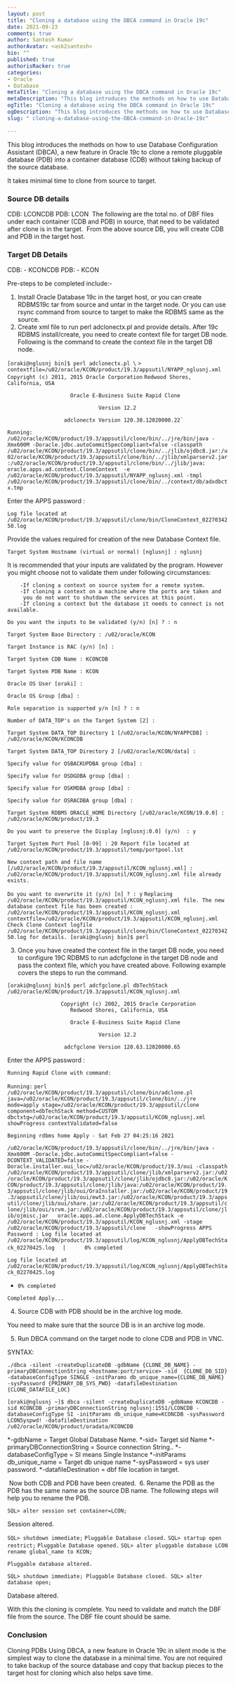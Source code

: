```yaml
---
layout: post
title: "Cloning a database using the DBCA command in Oracle 19c"
date: 2021-09-23
comments: true
author: Santosh Kumar
authorAvatar: <ask2santosh>
bio: ""
published: true
authorisRacker: true
categories: 
- Oracle
- Database
metaTitle: "Cloning a database using the DBCA command in Oracle 19c"
metaDescription: "This blog introduces the methods on how to use Database Configuration Assistant (DBCA), a new feature in Oracle 19c to clone a remote pluggable database (PDB) into a container database (CDB) without taking backup of the source database."
ogTitle: "Cloning a database using the DBCA command in Oracle 19c"
ogDescription: "This blog introduces the methods on how to use Database Configuration Assistant (DBCA), a new feature in Oracle 19c to clone a remote pluggable database (PDB) into a container database (CDB) without taking backup of the source database."
slug: " cloning-a-database-using-the-DBCA-command-in-Oracle-19c" 

---
```


This blog introduces the methods on how to use Database Configuration Assistant (DBCA), a new feature in Oracle 19c to clone a remote pluggable database (PDB) into a container database (CDB) without taking backup of the source database.

<!--more-->

It takes minimal time to clone from source to target.

### Source DB details
CDB: LCONCDB
PDB: LCON
<img src="Picture1.png" title="" alt="">
The following are the total no. of DBF files under each container (CDB and PDB) in source, that need to be validated after clone is in the target.
<img src=Picture2.png title="" alt="">
From the above source DB, you will create CDB and PDB in the target host.
### Target DB Details
CDB: - KCONCDB
PDB: - KCON

Pre-steps to be completed include:-
1.	Install Oracle Database 19c in the target host, or you can create RDBMS19c tar from source and untar in the target node. Or you can use rsync command from source to target to make the RDBMS same as the source.
2.	Create xml file to run perl adclonectx.pl and provide details. After 19c RDBMS install/create, you need to create context file for target DB node. Following is the command to create the context file in the target DB node. 

`[oraki@nglusnj bin]$ perl adclonectx.pl \`
`> contextfile=/u02/oracle/KCON/product/19.3/appsutil/NYAPP_nglusnj.xml`
                     `Copyright (c) 2011, 2015 Oracle Corporation`
                        `Redwood Shores, California, USA`

                        Oracle E-Business Suite Rapid Clone

                                 Version 12.2

                      adclonectx Version 120.30.12020000.22`

``Running:
/u02/oracle/KCON/product/19.3/appsutil/clone/bin/../jre/bin/java -Xmx600M -Doracle.jdbc.autoCommitSpecCompliant=false -classpath /u02/oracle/KCON/product/19.3/appsutil/clone/bin/../jlib/ojdbc8.jar:/u02/oracle/KCON/product/19.3/appsutil/clone/bin/../jlib/xmlparserv2.jar:/u02/oracle/KCON/product/19.3/appsutil/clone/bin/../jlib/java: oracle.apps.ad.context.CloneContext  -e /u02/oracle/KCON/product/19.3/appsutil/NYAPP_nglusnj.xml -tmpl /u02/oracle/KCON/product/19.3/appsutil/clone/bin/../context/db/adxdbctx.tmp``

Enter the APPS password :

``Log file located at /u02/oracle/KCON/product/19.3/appsutil/clone/bin/CloneContext_0227034250.log``

Provide the values required for creation of the new Database Context file.

``Target System Hostname (virtual or normal) [nglusnj] : nglusnj ``

It is recommended that your inputs are validated by the program.
However you might choose not to validate them under following circumstances:

        -If cloning a context on source system for a remote system.
        -If cloning a context on a machine where the ports are taken and
         you do not want to shutdown the services at this point.
        -If cloning a context but the database it needs to connect is not available.

``Do you want the inputs to be validated (y/n) [n] ? : n``

``Target System Base Directory : /u02/oracle/KCON``

``Target Instance is RAC (y/n) [n] :``

``Target System CDB Name : KCONCDB``

``Target System PDB Name : KCON``

``Oracle OS User [oraki] :``

``Oracle OS Group [dba] :``

``Role separation is supported y/n [n] ? : n``

``Number of DATA_TOP's on the Target System [2] :``

``Target System DATA_TOP Directory 1 [/u02/oracle/KCON/NYAPPCDB] : /u02/oracle/KCON/KCONCDB``

``Target System DATA_TOP Directory 2 [/u02/oracle/KCON/data] :``

``Specify value for OSBACKUPDBA group [dba] :``

`Specify value for OSDGDBA group [dba] :`

`Specify value for OSKMDBA group [dba] :`

`Specify value for OSRACDBA group [dba] :`

`Target System RDBMS ORACLE_HOME Directory [/u02/oracle/KCON/19.0.0] : /u02/oracle/KCON/product/19.3`

`Do you want to preserve the Display [nglusnj:0.0] (y/n)  : y`

`Target System Port Pool [0-99] : 20
Report file located at /u02/oracle/KCON/product/19.3/appsutil/temp/portpool.lst`

`New context path and file name [/u02/oracle/KCON/product/19.3/appsutil/KCON_nglusnj.xml] :
/u02/oracle/KCON/product/19.3/appsutil/KCON_nglusnj.xml file already exists.`

`Do you want to overwrite it (y/n) [n] ? : y`
`Replacing /u02/oracle/KCON/product/19.3/appsutil/KCON_nglusnj.xml file.
The new database context file has been created :
  /u02/oracle/KCON/product/19.3/appsutil/KCON_nglusnj.xml
contextfile=/u02/oracle/KCON/product/19.3/appsutil/KCON_nglusnj.xml
Check Clone Context logfile /u02/oracle/KCON/product/19.3/appsutil/clone/bin/CloneContext_0227034250.log for details.
[oraki@nglusnj bin]$ perl`

3.	Once you have created the context file in the target DB node, you need to configure 19C RDBMS to run adcfgclone in the target DB node and pass the context file, which you have created above. Following example covers the steps to run the command. 


`[oraki@nglusnj bin]$ perl adcfgclone.pl dbTechStack /u02/oracle/KCON/product/19.3/appsutil/KCON_nglusnj.xml`

                     Copyright (c) 2002, 2015 Oracle Corporation
                        Redwood Shores, California, USA

                        Oracle E-Business Suite Rapid Clone

                                 Version 12.2

                      adcfgclone Version 120.63.12020000.65

Enter the APPS password :


`Running Rapid Clone with command:`

`Running:`
`perl /u02/oracle/KCON/product/19.3/appsutil/clone/bin/adclone.pl java=/u02/oracle/KCON/product/19.3/appsutil/clone/bin/../jre mode=apply stage=/u02/oracle/KCON/product/19.3/appsutil/clone component=dbTechStack method=CUSTOM dbctxtg=/u02/oracle/KCON/product/19.3/appsutil/KCON_nglusnj.xml showProgress contextValidated=false`


`Beginning rdbms home Apply - Sat Feb 27 04:25:16 2021`

`/u02/oracle/KCON/product/19.3/appsutil/clone/bin/../jre/bin/java -Xmx600M -Doracle.jdbc.autoCommitSpecCompliant=false -DCONTEXT_VALIDATED=false -Doracle.installer.oui_loc=/u02/oracle/KCON/product/19.3/oui -classpath /u02/oracle/KCON/product/19.3/appsutil/clone/jlib/xmlparserv2.jar:/u02/oracle/KCON/product/19.3/appsutil/clone/jlib/ojdbc8.jar:/u02/oracle/KCON/product/19.3/appsutil/clone/jlib/java:/u02/oracle/KCON/product/19.3/appsutil/clone/jlib/oui/OraInstaller.jar:/u02/oracle/KCON/product/19.3/appsutil/clone/jlib/oui/ewt3.jar:/u02/oracle/KCON/product/19.3/appsutil/clone/jlib/oui/share.jar:/u02/oracle/KCON/product/19.3/appsutil/clone/jlib/oui/srvm.jar:/u02/oracle/KCON/product/19.3/appsutil/clone/jlib/ojmisc.jar   oracle.apps.ad.clone.ApplyDBTechStack -e /u02/oracle/KCON/product/19.3/appsutil/KCON_nglusnj.xml -stage /u02/oracle/KCON/product/19.3/appsutil/clone   -showProgress
APPS Password : Log file located at /u02/oracle/KCON/product/19.3/appsutil/log/KCON_nglusnj/ApplyDBTechStack_02270425.log`
`  |      0% completed`

`Log file located at /u02/oracle/KCON/product/19.3/appsutil/log/KCON_nglusnj/ApplyDBTechStack_02270425.log`
  -  `0% completed`

`Completed Apply...`

4.	Source CDB with PDB should be in the archive log mode.

You need to make sure that the source DB is in an archive log mode.

5.	Run DBCA command on the target node to clone CDB and PDB in VNC.


SYNTAX:

`./dbca -silent -createDuplicateDB -gdbName {CLONE_DB_NAME} -primaryDBConnectionString <hostname:port/service> -sid  {CLONE_DB_SID} -databaseConfigType SINGLE -initParams db_unique_name={CLONE_DB_NAME}  -sysPassword {PRIMARY_DB_SYS_PWD} -datafileDestination {CLONE_DATAFILE_LOC}`

`[oraki@nglusnj ~]$ dbca -silent -createDuplicateDB -gdbName KCONCDB -sid KCONCDB -primaryDBConnectionString nglusnj:1551/LCONCDB -databaseConfigType SI -initParams db_unique_name=KCONCDB -sysPassword LCON5yspwd! -datafileDestination /u02/oracle/KCON/product/oradata/KCONCDB`

*-gdbName = Target Global Database Name.
*-sid= Target sid Name
*-primaryDBConnectionString = Source connection String..
*-databaseConfigType = SI means Single Instance
*-initParams db_unique_name = Target db unique name
*-sysPassword = sys user password.
*-datafileDestination =  dbf file location in target.

<img src=Picture3.png title="" alt="">
Now both CDB and PDB have been created.

<img src=Picture4.png title="" alt="">
6.	Rename the PDB as the PDB has the same name as the source DB name. The following steps will help you to rename the PDB.

``SQL> alter session set container=LCON;``

Session altered.

`SQL> shutdown immediate;`
`Pluggable Database closed.`
`SQL> startup open restrict;`
`Pluggable Database opened.`
`SQL> alter pluggable database LCON rename global_name to KCON;`

`Pluggable database altered.`

`SQL> shutdown immediate;
Pluggable Database closed.
SQL> alter database open;`

Database altered.

With this the cloning is complete. You need to validate and match the DBF file from the source. The DBF file count should be same.
<img src=Picture5.png title="" alt="">

### Conclusion

Cloning PDBs Using DBCA, a new feature in Oracle 19c in silent mode is the simplest way to clone the database in a minimal time. You are not required to take backup of the source database and copy that backup pieces to the target host for cloning which also helps save time. 



